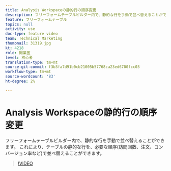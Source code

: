 ```yaml
---
title: Analysis Workspaceの静的行の順序変更
description: フリーフォームテーブルビルダー内で、静的な行を手動で並べ替えることができます。 これにより、テーブルの静的な行を、必要な順序(訪問回数、注文、コンバージョン率など)で並べ替えることができます。
feature: フリーフォームテーブル
topics: null
activity: use
doc-type: feature video
team: Technical Marketing
thumbnail: 31319.jpg
kt: 4218
role: 開業医
level: 初心者
translation-type: tm+mt
source-git-commit: f3b3fa7d91b0cb21005b57768ca23ed6700fcc03
workflow-type: tm+mt
source-wordcount: '83'
ht-degree: 2%

---
```



# Analysis Workspaceの静的行の順序変更

フリーフォームテーブルビルダー内で、静的な行を手動で並べ替えることができます。 これにより、テーブルの静的な行を、必要な順序(訪問回数、注文、コンバージョン率など)で並べ替えることができます。

>[!VIDEO](https://video.tv.adobe.com/v/31319/?quality=12)
